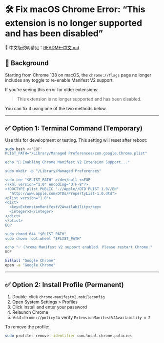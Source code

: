 # 🛠 Fix macOS Chrome Error: “This extension is no longer supported and has been disabled”
🔄 中文版说明请见：[README-中文.md](./README-中文.md)
## 📌 Background

Starting from Chrome 138 on macOS, the `chrome://flags` page no longer includes any toggle
to re-enable Manifest V2 support.

If you're seeing this error for older extensions:

> This extension is no longer supported and has been disabled.

You can fix it using one of the two methods below.

---

## ✅ Option 1: Terminal Command (Temporary)

Use this for development or testing. This setting will reset after reboot:

```bash
sudo bash <<'EOF'
PLIST_PATH="/Library/Managed Preferences/com.google.Chrome.plist"

echo "🔧 Enabling Chrome Manifest V2 Extension Support..."

sudo mkdir -p "/Library/Managed Preferences"

sudo tee "$PLIST_PATH" >/dev/null <<EOP
<?xml version="1.0" encoding="UTF-8"?>
<!DOCTYPE plist PUBLIC "-//Apple//DTD PLIST 1.0//EN"
  "http://www.apple.com/DTDs/PropertyList-1.0.dtd">
<plist version="1.0">
<dict>
  <key>ExtensionManifestV2Availability</key>
  <integer>2</integer>
</dict>
</plist>
EOP

sudo chmod 644 "$PLIST_PATH"
sudo chown root:wheel "$PLIST_PATH"

echo "✅ Chrome Manifest V2 support enabled. Please restart Chrome."
EOF

killall "Google Chrome"
open -a "Google Chrome"
```

---

## ✅ Option 2: Install Profile (Permanent)

1. Double-click `chrome-manifestv2.mobileconfig`
2. Open System Settings > Profiles
3. Click Install and enter your password
4. Relaunch Chrome
5. Visit `chrome://policy` to verify `ExtensionManifestV2Availability = 2`

To remove the profile:

```bash
sudo profiles remove -identifier com.local.chrome.policies
```
